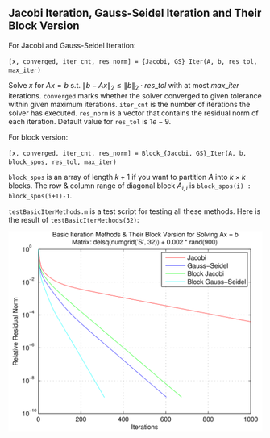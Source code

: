 ## Jacobi Iteration, Gauss-Seidel Iteration and Their Block Version

For Jacobi and Gauss-Seidel Iteration:

`[x, converged, iter_cnt, res_norm] = {Jacobi, GS}_Iter(A, b, res_tol, max_iter)`

Solve $x$ for $Ax=b$ s.t. $\|b-Ax\|_2 \le \|b\|_2 \cdot res\_tol$ with at most $max\_iter$ iterations. `converged` marks whether the solver converged to given tolerance within given maximum iterations. `iter_cnt` is the number of iterations the solver has executed. `res_norm` is a vector that contains the residual norm of each iteration. Default value for `res_tol` is $1e-9$.

For block version:

`[x, converged, iter_cnt, res_norm] = Block_{Jacobi, GS}_Iter(A, b, block_spos, res_tol, max_iter)`

`block_spos` is an array of length $k+1$ if you want to partition $A$ into $k \times k$ blocks. The row & column range of diagonal block $A_{i,i}$ is `block_spos(i) : block_spos(i+1)-1`.



`testBasicIterMethods.m` is a test script for testing all these methods. Here is the result of `testBasicIterMethods(32)`:

![delsq_32](delsq_32.png)